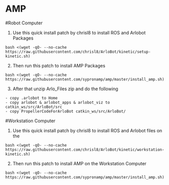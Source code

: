 # AMP

#Robot Computer

1. Use this quick install patch by chrisl8 to install ROS and Arlobot Packages
```
bash <(wget -qO- --no-cache https://raw.githubusercontent.com/chrisl8/ArloBot/kinetic/setup-kinetic.sh)
```
2. Then run this patch to install AMP Packages
```
bash <(wget -qO- --no-cache https://raw.githubusercontent.com/sypronamp/amp/master/install_amp.sh)
```
3. After that unzip Arlo_Files zip and do the following
```
- copy .arlobot to Home
- copy arlobot & arlobot_apps & arlobot_viz to catkin_ws/src/ArloBot/src
- copy PropellerCodeForArloBot catkin_ws/src/ArloBot/
```
#Workstation Computer

1. Use this quick install patch by chrisl8 to install ROS and Arlobot files on the 
```
bash <(wget -qO- --no-cache https://raw.githubusercontent.com/chrisl8/ArloBot/kinetic/workstation-kinetic.sh)
```
2. Then run this patch to install AMP on the Workstation Computer
```
bash <(wget -qO- --no-cache https://raw.githubusercontent.com/sypronamp/amp/master/install_amp.sh)
```

